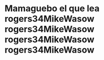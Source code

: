 # Mamaguebo el que lea  rogers34MikeWasow  rogers34MikeWasow  rogers34MikeWasow  rogers34MikeWasow 
